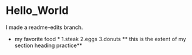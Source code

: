 # Hello_World
I made a readme-edits branch.


* my favorite food *
  1.steak
  2.eggs
  3.donuts
 ** this is the extent of my section heading practice**
 
